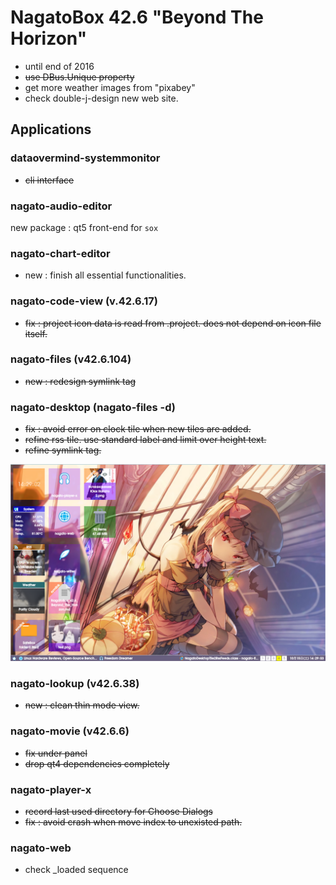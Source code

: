 # NagatoBox 42.6 "Beyond The Horizon"

+ until end of 2016
+ ~~use DBus.Unique property~~
+ get more weather images from "pixabey"
+ check double-j-design new web site.

## Applications

### dataovermind-systemmonitor

+ ~~cli interface~~

### nagato-audio-editor

new package : qt5 front-end for `sox`

### nagato-chart-editor

+ new :  finish all essential functionalities.

### nagato-code-view (v.42.6.17)

+ ~~fix : project icon data is read from .project. does not depend on icon file itself.~~

### nagato-files (v42.6.104)

+ ~~new : redesign symlink tag~~

### nagato-desktop (nagato-files -d)

+ ~~fix : avoid error on clock tile when new tiles are added.~~
+ ~~refine rss tile. use standard label and limit over height text.~~
+ ~~refine symlink tag.~~

![image: screenshot_2016年10月15日_14：29：10](../images/screenshot_2016年10月15日_14：29：10.png)

### nagato-lookup (v42.6.38)

+ ~~new : clean thin mode view.~~

### nagato-movie (v42.6.6)

+ ~~fix under panel~~
+ ~~drop qt4 dependencies completely~~

### nagato-player-x

+ ~~record last used directory for Choose Dialogs~~
+ ~~fix : avoid crash when move index to unexisted path.~~

### nagato-web

+ check _loaded sequence
